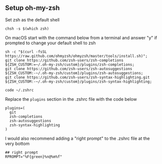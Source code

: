 ## Setup oh-my-zsh

Set zsh as the default shell

`chsh -s $(which zsh)`

On macOS start with the command below from a terminal and answer "y" if prompted to change your default shell to zsh

```
sh -c "$(curl -fsSL https://raw.github.com/ohmyzsh/ohmyzsh/master/tools/install.sh)";
git clone https://github.com/zsh-users/zsh-completions ${ZSH_CUSTOM:=~/.oh-my-zsh/custom}/plugins/zsh-completions;
git clone https://github.com/zsh-users/zsh-autosuggestions ${ZSH_CUSTOM:-~/.oh-my-zsh/custom}/plugins/zsh-autosuggestions;
git clone https://github.com/zsh-users/zsh-syntax-highlighting.git ${ZSH_CUSTOM:-~/.oh-my-zsh/custom}/plugins/zsh-syntax-highlighting;
```

```
code ~/.zshrc
```

Replace the `plugins` section in the .zshrc file with the code below

```
plugins=(
  git
  zsh-completions
  zsh-autosuggestions
  zsh-syntax-highlighting
)
```

I would also recommend adding a "right prompt" to the .zshrc file at the very bottom

```
## right prompt
RPROMPT="%F{green}%n@%m%f"
```